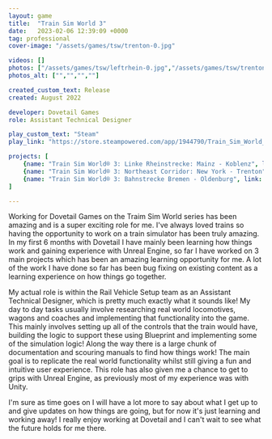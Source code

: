 ```yaml
---
layout: game
title:  "Train Sim World 3"
date:   2023-02-06 12:39:09 +0000
tag: professional
cover-image: "/assets/games/tsw/trenton-0.jpg"

videos: []
photos: ["/assets/games/tsw/leftrhein-0.jpg","/assets/games/tsw/trenton-0.jpg","/assets/games/tsw/trenton-1.jpg","/assets/games/tsw/bremen-0.jpg"]
photos_alt: ["","","",""]

created_custom_text: Release
created: August 2022

developer: Dovetail Games
role: Assistant Technical Designer

play_custom_text: "Steam"
play_link: "https://store.steampowered.com/app/1944790/Train_Sim_World_3/"

projects: [
    {name: "Train Sim World® 3: Linke Rheinstrecke: Mainz - Koblenz", link: "https://store.steampowered.com/app/2101401/Train_Sim_World_3_Linke_Rheinstrecke_Mainz__Koblenz_Route_AddOn/"},
    {name: "Train Sim World® 3: Northeast Corridor: New York - Trenton", link: "https://store.steampowered.com/app/2182370/Train_Sim_World_3_Northeast_Corridor_New_York__Trenton/"},
    {name: "Train Sim World® 3: Bahnstrecke Bremen - Oldenburg", link: "https://store.steampowered.com/app/1998977/Train_Sim_World_3_Bahnstrecke_Bremen__Oldenburg_Route_AddOn/"}
]

---
```

Working for Dovetail Games on the Traim Sim World series has been amazing and is a super exciting role for me. I've always loved trains so having the opportunity to work on a train simulator has been truly amazing. In my first 6 months with Dovetail I have mainly been learning how things work and gaining experience with Unreal Engine, so far I have worked on 3 main projects which has been an amazing learning opportunity for me. A lot of the work I have done so far has been bug fixing on existing content as a learning experience on how things go together.

My actual role is within the Rail Vehicle Setup team as an Assistant Technical Designer, which is pretty much exactly what it sounds like! My day to day tasks usually involve researching real world locomotives, wagons and coaches and implementing that functionality into the game. This mainly involves setting up all of the controls that the train would have, building the logic to support these using Blueprint and implementing some of the simulation logic! Along the way there is a large chunk of documentation and scouring manuals to find how things work! The main goal is to replicate the real world functionality whilst still giving a fun and intuitive user experience. This role has also given me a chance to get to grips with Unreal Engine, as previously most of my experience was with Unity. 

I'm sure as time goes on I will have a lot more to say about what I get up to and give updates on how things are going, but for now it's just learning and working away! I really enjoy working at Dovetail and I can't wait to see what the future holds for me there.